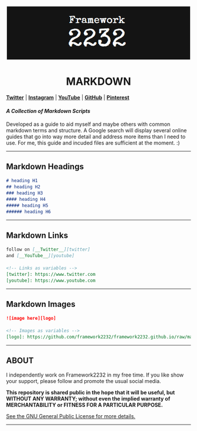 <p align="center">
    <img src="https://github.com/framework2232/framework2232.github.io/blob/master/banner.png?raw=true" alt="Framework2232 Logo" width="500"/>
</p>
<h1 align=center>MARKDOWN</h1>


[__Twitter__][Twitter]
| [__Instagram__][Instagram]
| [__YouTube__][YouTube]
| [__GitHub__][GitHub]
| [__Pinterest__][Pinterest]


#### _A Collection of Markdown Scripts_

Developed as a guide to aid myself and maybe others with common markdown terms and structure. A Google search will display several online guides that go into way more detail and address more items than I need to use. For me, this guide and incuded files are sufficient at the moment. :)

---
## Markdown Headings
```Markdown
# heading H1
## heading H2
### heading H3
#### heading H4
##### heading H5
###### heading H6
```

---
## Markdown Links
```Markdown
follow on [__Twitter__][twitter]
and [__YouTube__][youtube]

<!-- Links as variables -->
[twitter]: https://www.twitter.com
[youtube]: https://www.youtube.com
```

---
## Markdown Images
```Markdown
![image here][logo]

<!-- Images as variables -->
[logo]: https://github.com/framework2232/framework2232.github.io/raw/master/logo.png
```

---
## ABOUT

I independently work on Framework2232 in my free time. If you like show your support, please follow and promote the usual social media.

__This repository is shared public in the hope that it will be useful, but WITHOUT ANY WARRANTY; without even the implied warranty of MERCHANTABILITY or FITNESS FOR A PARTICULAR PURPOSE.__

[See the GNU General Public License for more details.](http://www.gnu.org/licenses/)

---


[Twitter]: https://github.com/framework2232/Python "Twitter - Framework2232"
[Instagram]: https://github.com/framework2232/HTML "Instagram - Framework2232"
[YouTube]: https://github.com/framework2232/CSS "YouTube - Framework2232"
[GitHub]: https://github.com/framework2232/Markdown "GitHub - Framework2232"
[Pinterest]: https://github.com/framework2232/Markdown "Pinterest - Framework2232"
